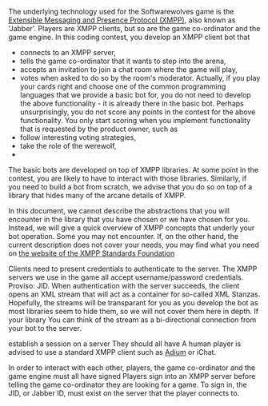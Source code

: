 The underlying technology used for the Softwarewolves game is the [Extensible Messaging and Presence Protocol (XMPP)][1], also known as 'Jabber'. 
Players are XMPP clients, but so are the game co-ordinator and the game engine.
In this coding contest, you develop an XMPP client bot that
* connects to an XMPP server, 
* tells the game co-ordinator that it wants to step into the arena,
* accepts an invitation to join a chat room where the game will play,
* votes when asked to do so by the room's moderator.
Actually, if you play your cards right and choose one of the common programming languages that we provide a basic bot for, you do not need to develop the above functionality - it is already there in the basic bot.
Perhaps unsurprisingly, you do not score any points in the contest for the above functionality.
You only start scoring when you implement functionality that is requested by the product owner, such as
* follow interesting voting strategies,
* take the role of the werewolf,
* 

The basic bots are developed on top of XMPP libraries.
At some point in the contest, you are likely to have to interact with those libraries.
Similarly, if you need to build a bot from scratch, we advise that you do so on top of a library that hides many of the arcane details of XMPP.

In this document, we cannot describe the abstractions that you will encounter in the library that you have chosen or we have chosen for you.
Instead, we will give a quick overview of XMPP concepts that underly your bot operation.
Some you may not encounter.
If, on the other hand, the current description does not cover your needs, you may find what you need on [the website of the XMPP Standards Foundation][2]

Clients need to present credentials to authenticate to the server.
The XMPP servers we use in the game all accept username/password credentials. Proviso: JID.
When authentication with the server succeeds, the client opens an XML stream that will act as a container for so-called XML Stanzas.
Hopefully, the streams will be transparant for you as you develop the bot as most libraries seem to hide them, so we will not cover them here in depth.
If your library 
You can think of the stream as a bi-directional connection from your bot to the server.


establish a session on a server
They should all have 
A human player is advised to use a standard XMPP client such as [Adium][3] or iChat.

In order to interact with each other, players, the game co-ordinator and the game engine must all have signed 
Players sign into an XMPP server before telling the game co-ordinator they are looking for a game.
To sign in, the JID, or Jabber ID, must exist on the server that the player connects to.

[1]: http://en.wikipedia.org/wiki/XMPP
[2]: http://xmpp.org/xmpp-protocols/
[3]: http://adium.im/
